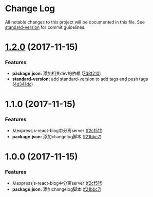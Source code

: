 # Change Log

All notable changes to this project will be documented in this file. See [standard-version](https://github.com/conventional-changelog/standard-version) for commit guidelines.

<a name="1.2.0"></a>
# [1.2.0](https://github.com/BeAce/expressjs-react-blog-server/compare/v1.1.0...v1.2.0) (2017-11-15)


### Features

* **package.json:** 添加相关dev的依赖 ([7d8f210](https://github.com/BeAce/expressjs-react-blog-server/commit/7d8f210))
* **standard-version:** add standard-version to add tags and push tags ([4d341dc](https://github.com/BeAce/expressjs-react-blog-server/commit/4d341dc))



<a name="1.1.0"></a>
# 1.1.0 (2017-11-15)


### Features

* 从expressjs-react-blog中分离server ([f2cf51f](https://github.com/BeAce/expressjs-react-blog-server/commit/f2cf51f))
* **package.json:** 添加changelog脚本 ([f21bbc7](https://github.com/BeAce/expressjs-react-blog-server/commit/f21bbc7))



<a name="1.0.0"></a>
# 1.0.0 (2017-11-15)


### Features

* 从expressjs-react-blog中分离server ([f2cf51f](https://github.com/BeAce/expressjs-react-blog-server/commit/f2cf51f))
* **package.json:** 添加changelog脚本 ([f21bbc7](https://github.com/BeAce/expressjs-react-blog-server/commit/f21bbc7))
